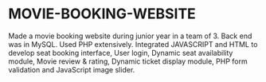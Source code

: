 # MOVIE-BOOKING-WEBSITE


Made a movie booking website during junior year in a team of 3. Back end was in MySQL. Used PHP extensively. Integrated JAVASCRIPT and HTML to develop seat booking interface, User login, Dynamic seat availability module, Movie review & rating, Dynamic ticket display module, PHP form validation and JavaScript image slider. 
